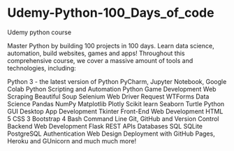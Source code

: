 # Udemy-Python-100_Days_of_code
Udemy python course

Master Python by building 100 projects in 100 days. Learn data science, automation, build websites, games and apps!
Throughout this comprehensive course, we cover a massive amount of tools and technologies, including:

Python 3 - the latest version of Python
PyCharm, Jupyter Notebook, Google Colab
Python Scripting and Automation
Python Game Development
Web Scraping
Beautiful Soup
Selenium Web Driver
Request
WTForms
Data Science
Pandas
NumPy
Matplotlib
Plotly
Scikit learn
Seaborn
Turtle
Python GUI Desktop App Development
Tkinter
Front-End Web Development
HTML 5
CSS 3
Bootstrap 4
Bash Command Line
Git, GitHub and Version Control
Backend Web Development
Flask
REST
APIs
Databases
SQL
SQLite
PostgreSQL
Authentication
Web Design
Deployment with GitHub Pages, Heroku and GUnicorn
and much much more!
